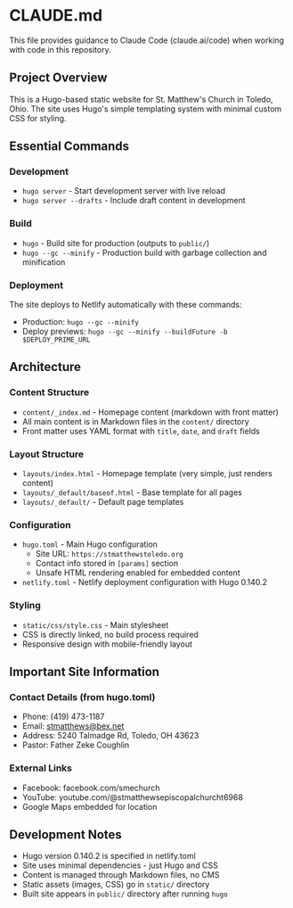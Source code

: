# CLAUDE.md

This file provides guidance to Claude Code (claude.ai/code) when working with code in this repository.

## Project Overview

This is a Hugo-based static website for St. Matthew's Church in Toledo, Ohio. The site uses Hugo's simple templating system with minimal custom CSS for styling.

## Essential Commands

### Development
- `hugo server` - Start development server with live reload
- `hugo server --drafts` - Include draft content in development

### Build
- `hugo` - Build site for production (outputs to `public/`)
- `hugo --gc --minify` - Production build with garbage collection and minification

### Deployment
The site deploys to Netlify automatically with these commands:
- Production: `hugo --gc --minify`
- Deploy previews: `hugo --gc --minify --buildFuture -b $DEPLOY_PRIME_URL`

## Architecture

### Content Structure
- `content/_index.md` - Homepage content (markdown with front matter)
- All main content is in Markdown files in the `content/` directory
- Front matter uses YAML format with `title`, `date`, and `draft` fields

### Layout Structure
- `layouts/index.html` - Homepage template (very simple, just renders content)
- `layouts/_default/baseof.html` - Base template for all pages
- `layouts/_default/` - Default page templates

### Configuration
- `hugo.toml` - Main Hugo configuration
  - Site URL: `https://stmatthewstoledo.org`
  - Contact info stored in `[params]` section
  - Unsafe HTML rendering enabled for embedded content
- `netlify.toml` - Netlify deployment configuration with Hugo 0.140.2

### Styling
- `static/css/style.css` - Main stylesheet
- CSS is directly linked, no build process required
- Responsive design with mobile-friendly layout

## Important Site Information

### Contact Details (from hugo.toml)
- Phone: (419) 473-1187
- Email: stmatthews@bex.net
- Address: 5240 Talmadge Rd, Toledo, OH 43623
- Pastor: Father Zeke Coughlin

### External Links
- Facebook: facebook.com/smechurch
- YouTube: youtube.com/@stmatthewsepiscopalchurcht6968
- Google Maps embedded for location

## Development Notes

- Hugo version 0.140.2 is specified in netlify.toml
- Site uses minimal dependencies - just Hugo and CSS
- Content is managed through Markdown files, no CMS
- Static assets (images, CSS) go in `static/` directory
- Built site appears in `public/` directory after running `hugo`

